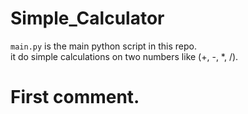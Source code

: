 # Simple_Calculator

`main.py` is the main python script in this repo. <br>
it do simple calculations on two numbers like (+, -, *, /).

# First comment.